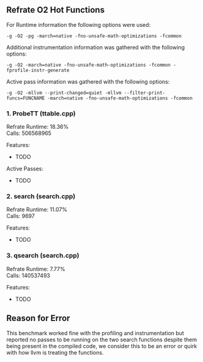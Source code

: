 ## Refrate O2 Hot Functions

For Runtime information the following options were used:
```
-g -O2 -pg -march=native -fno-unsafe-math-optimizations -fcommon
```

Additional instrumentation information was gathered with the following options:
```
-g -O2 -march=native -fno-unsafe-math-optimizations -fcommon -fprofile-instr-generate
```

Active pass information was gathered with the following options:
```
-g -O2 -mllvm --print-changed=quiet -mllvm --filter-print-funcs=FUNCNAME -march=native -fno-unsafe-math-optimizations -fcommon
```

### 1. ProbeTT (ttable.cpp)
Refrate Runtime: 18.36% \
Calls: 506568965

Features:
- TODO

Active Passes:
- TODO

### 2. search (search.cpp)
Refrate Runtime: 11.07% \
Calls: 9697

Features:
- TODO

### 3. qsearch (search.cpp)
Refrate Runtime: 7.77% \
Calls: 140537493

Features:
- TODO

## Reason for Error

This benchmark worked fine with the profiling and instrumentation but reported no passes to be running on the two search functions despite them being present in the compiled code, we consider this to be an error or quirk with how llvm is treating the functions.
